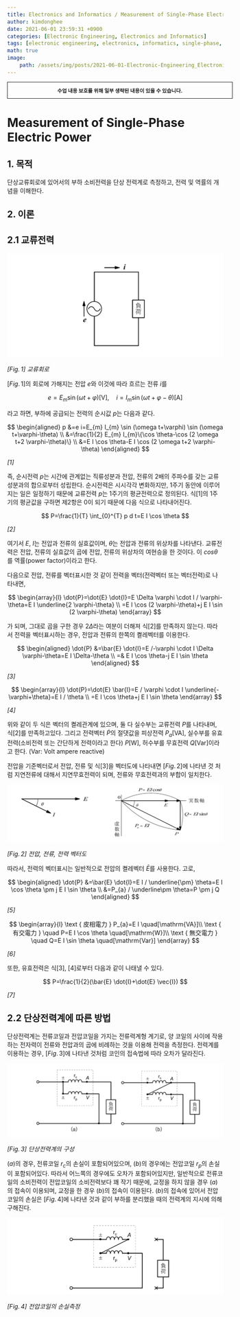 ```yaml
---
title: Electronics and Informatics / Measurement of Single-Phase Electric Power
author: kimdonghee
date: 2021-06-01 23:59:31 +0900
categories: [Electronic Engineering, Electronics and Informatics]
tags: [electronic engineering, electronics, informatics, single-phase, power]
math: true
image:
    path: /assets/img/posts/2021-06-01-Electronic-Engineering_Electronics-and-Informatics_Measurement_of_Single-Phase_Electric_Power/preview.jpeg
---
```


<div style="border:1px solid; padding:10px; margin-bottom: 20px; width: 100%; text-align: center;">
<b style="font-size: 0.85em;">수업 내용 보호를 위해 일부 생략된 내용이 있을 수 있습니다.</b><br>
</div>

# **Measurement of Single-Phase Electric Power**

## **1. 목적**

단상교류회로에 있어서의 부하 소비전력을 단상 전력계로 측정하고, 전력 및 역률의 개념을 이해한다.

## **2. 이론**

## **2.1 교류전력**

![Fig. 1](/assets/img/posts/2021-06-01-Electronic-Engineering_Electronics-and-Informatics_Measurement_of_Single-Phase_Electric_Power/fig_1.png)

*$[Fig.\,1]$ 교류회로*

$[Fig.\,1]$의 회로에 가해지는 전압 $e$와 이것에 따라 흐르는 전류 $i$를

$$
e=E_{m} \sin (\omega t+\varphi)[\mathrm{V}], \quad i=I_{m} \sin (\omega t+\varphi-\theta)[\mathrm{A}]
$$

라고 하면, 부하에 공급되는 전력의 순시값 $p$는 다음과 같다.

$$
\begin{aligned}
p &=e i=E_{m} I_{m} \sin (\omega t+\varphi) \sin (\omega t+\varphi-\theta) \\
&=\frac{1}{2} E_{m} I_{m}\{\cos \theta-\cos (2 \omega t+2 \varphi-\theta)\} \\
&=E I \cos \theta-E I \cos (2 \omega t+2 \varphi-\theta)
\end{aligned}
$$

*$[1]$*

즉, 순시전력 $p$는 시간에 관계없는 직류성분과 전압, 전류의 2배의 주파수를 갖는 교류성분과의 합으로부터 성립한다. 순시전력은 시시각각 변화하지만, 1주기 동안에 이루어지는 일은 일정하기 때문에 교류전력 $p$는 1주기의 평균전력으로 정의된다. 식$[1]$의 1주기의 평균값을 구하면 제2항은 $0$이 되기 때문에 다음 식으로 나타내어진다.

$$
P=\frac{1}{T} \int_{0}^{T} p d t=E I \cos \theta
$$

*$[2]$*

여기서 $E$, $I$는 전압과 전류의 실효값이며, $\theta$는 전압과 전류의 위상차를 나타낸다. 교류전력은 전압, 전류의 실효값의 곱에 전압, 전류의 위상차의 여현승을 한 것이다. 이 $cos \theta$를 역률(power factor)이라고 한다.

다음으로 전압, 전류를 벡터표시한 것 같이 전력을 벡터(전력벡터 또는 벡터전력)로 나타내면,

$$
\begin{array}{l}
\dot{P}=\dot{E} \dot{I}=E \Delta \varphi \cdot I / \varphi-\theta=E I \underline{2 \varphi-\theta} \\
=E I \cos (2 \varphi-\theta)+j E I \sin (2 \varphi-\theta)
\end{array}
$$

가 되며, 그대로 곱을 구한 경우 $2 \Delta$라는 여분이 더해져 식$[2]$를 만족하지 않는다. 따라서 전력을 벡터표시하는 경우, 전압과 전류의 한쪽의 켤레벡터를 이용한다.

$$
\begin{aligned}
\dot{P} &=\bar{E} \dot{I}=E /-\varphi \cdot I \Delta \varphi-\theta=E I \Delta-\theta \\
=& E I \cos \theta-j E I \sin \theta
\end{aligned}
$$

*$[3]$*

$$
\begin{array}{l}
\dot{P}=\dot{E} \bar{I}=E / \varphi \cdot I \underline{-\varphi+\theta}=E I / \theta \\
=E I \cos \theta+j E I \sin \theta
\end{array}
$$

*$[4]$*

위와 같이 두 식은 벡터의 켤레관계에 있으며, 둘 다 실수부는 교류전력 $P$를 나타내며, 식$[2]$를 만족하고있다. 그리고 전력벡터 $\dot{P}$의 절댓값을 피상전력 $P_a$[VA], 실수부를 유효전력(소비전력 또는 간단하게 전력이라고 한다) $P$[W], 허수부를 무효전력 $Q$[Var]이라고 한다. (Var: Volt ampere reactive)

전압을 기준벡터로서 전압, 전류 및 식$[3]$을 벡터도에 나타내면 $[Fig.\,2]$에 나타낸 것 처럼 지연전류에 대해서 지연무효전력이 되며, 전류와 무효전력과의 부합이 일치한다.

![Fig. 2](/assets/img/posts/2021-06-01-Electronic-Engineering_Electronics-and-Informatics_Measurement_of_Single-Phase_Electric_Power/fig_2.png)

*$[Fig.\,2]$ 전압, 전류, 전력 벡터도*

따라서, 전력의 벡터표시는 일반적으로 전압의 켤레벡터 $\bar{E}$를 사용한다. 고로,

$$
\begin{aligned}
\dot{P} &=\bar{E} \dot{I}=E I / \underline{\pm} \theta=E I \cos \theta \pm j E I \sin \theta \\
&=P_{a} / \underline\pm \theta=P \pm j Q
\end{aligned}
$$

*$[5]$*

$$
\begin{array}{l}
\text { 皮相電力 } P_{a}=E I \quad[\mathrm{VA}]\\
\text { 有交電力 } \quad P=E I \cos \theta \quad[\mathrm{W}]\\
\text { 無交電力 } \quad Q=E I \sin \theta \quad[\mathrm{Var}]
\end{array}
$$

*$[6]$*

또한, 유효전력은 식$[3]$, $[4]$로부터 다음과 같이 나태낼 수 있다.

$$
P=\frac{1}{2}(\bar{E} \dot{I}+\dot{E} \vec{I})
$$

*$[7]$*

## **2.2 단상전력계에 따른 방법**

단상전력계는 전류코일과 전압코일을 가지는 전류력계형 계기로, 양 코일의 사이에 작용하는 전자력이 전류와 전압과의 곱에 비례하는 것을 이용해 전력을 측정한다. 전력계를 이용하는 경우, $[Fig.\,3]$에 나타낸 것처럼 코인의 접속법에 따라 오차가 달라진다.

![Fig. 3](/assets/img/posts/2021-06-01-Electronic-Engineering_Electronics-and-Informatics_Measurement_of_Single-Phase_Electric_Power/fig_3.png)

*$[Fig.\,3]$ 단상전력계의 구성*

$(a)$의 경우, 전류코일 $r_c$의 손실이 포함되어있으며, $(b)$의 경우에는 전압코일 $r_p$의 손실이 포함되어있다. 따라서 어느쪽의 경우에도 오차가 포함되어있지만, 일반적으로 전류코일의 소비전력이 전압코일의 소비전력보다 꽤 작기 때문에, 교정을 하지 않을 경우 $(a)$의 접속이 이용되며, 교정을 한 경우 $(b)$의 접속이 이용된다. $(b)$의 접속에 있어서 전압코일의 손실은 $[Fig.\,4]$에 나타낸 것과 같이 부하를 분리했을 때의 전력계의 지시에 의해 구해진다.

![Fig. 4](/assets/img/posts/2021-06-01-Electronic-Engineering_Electronics-and-Informatics_Measurement_of_Single-Phase_Electric_Power/fig_4.png)

*$[Fig.\,4]$ 전압코일의 손실측정*